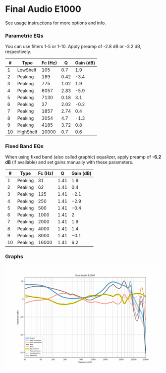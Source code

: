 # Final Audio E1000
See [usage instructions](https://github.com/jaakkopasanen/AutoEq#usage) for more options and info.

### Parametric EQs
You can use filters 1-5 or 1-10. Apply preamp of -2.8 dB or -3.2 dB, respectively.

|   # | Type      |   Fc (Hz) |    Q |   Gain (dB) |
|-----|-----------|-----------|------|-------------|
|   1 | LowShelf  |       105 | 0.7  |         1.9 |
|   2 | Peaking   |       189 | 0.42 |        -3.4 |
|   3 | Peaking   |       775 | 1.02 |         1.9 |
|   4 | Peaking   |      6057 | 2.83 |        -5.9 |
|   5 | Peaking   |      7130 | 0.18 |         3.1 |
|   6 | Peaking   |        37 | 2.02 |        -0.2 |
|   7 | Peaking   |      1857 | 2.74 |         0.4 |
|   8 | Peaking   |      3054 | 4.7  |        -1.3 |
|   9 | Peaking   |      4185 | 3.72 |         0.8 |
|  10 | HighShelf |     10000 | 0.7  |         0.6 |

### Fixed Band EQs
When using fixed band (also called graphic) equalizer, apply preamp of **-6.2 dB** (if available) and set gains manually with these parameters.

|   # | Type    |   Fc (Hz) |    Q |   Gain (dB) |
|-----|---------|-----------|------|-------------|
|   1 | Peaking |        31 | 1.41 |         1.8 |
|   2 | Peaking |        62 | 1.41 |         0.4 |
|   3 | Peaking |       125 | 1.41 |        -2.1 |
|   4 | Peaking |       250 | 1.41 |        -2.9 |
|   5 | Peaking |       500 | 1.41 |        -0.4 |
|   6 | Peaking |      1000 | 1.41 |         2   |
|   7 | Peaking |      2000 | 1.41 |         1.9 |
|   8 | Peaking |      4000 | 1.41 |         1.4 |
|   9 | Peaking |      8000 | 1.41 |        -0.1 |
|  10 | Peaking |     16000 | 1.41 |         6.2 |

### Graphs
![](./Final%20Audio%20E1000.png)
